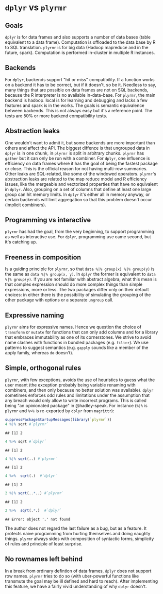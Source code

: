 # `dplyr` vs `plyrmr`

## Goals

`dplyr` is for data frames and also supports a number of data bases (table equivalent to a data frame). Computation is offloaded to the data base by R to SQL translation. `plyrmr` is for big data (Hadoop mapreduce and in the future, spark). Computation is performed in-cluster in multiple R instances.

## Backends

For `dplyr`, backends support "hit or miss" compatibility. If a function works on a backend it has to be correct, but if it doesn't, so be it. Needless to say, many things that are possible on data frames are not on SQL backends, because the R interpreter is no available in-data-base. For `plyrmr`, the main backend is hadoop. local is for learning and debugging and lacks a few features and spark is in the works. The goals is semantic equivalence between backends. This is not always easy but it's a reference point. The tests are 50% or more backend compatibility tests. 

## Abstraction leaks

One wouldn't want to admit it, but some backends are more important than others and affect the API. The biggest diffence is that ungrouped data in `dplyr` is in one chunk, in `plyrmr` is split in arbitrary chunks. `plyrmr` has `gather` but it can only be run with a combiner. For `dplyr`, one influence is efficiency on data frames where it has the goal of being the fastest package or close. This is the official reason for not having multi-row summaries. Other leaks are SQL-related, like some of the windowed operators. `plyrmr`'s abstraction leaks are related to the map reduce model and R efficiency issues, like the mergeable and vectorized properties that have no equivalent in `dplyr`. Also, grouping on a set of columns that define at least one large group can hit memory limits. In `dplyr` it's either all in memory anyway, or certain backends will limit aggregation so that this problem doesn't occur (implicit combiners).

## Programming vs interactive

`plyrmr` has had the goal, from the very beginning, to support programming as well as interactive use. For `dplyr`, programming use came second, but it's catching up. 

## Freeness in composition

Is a guiding principle for `plyrmr`, so that `data %|% group(x) %|% group(y)` is the same as `data %|% group(x, y)`. In `dplyr` the former is equivalent to `data %|% group(y)`. If you are not familiar with abstract algebra, what this mean is that complex expression should do more complex things than simple expressions, more or less. The two packages differ only on their default choices: in either there is the possibility of simulating the grouping of the other package with options or a separate `ungroup` call.

## Expressive naming

`plyrmr` aims for expressive names. Hence we question the choice of `transform` or `mutate` for functions that can only add columns and for a library that embraces immutability as one of its cornerstones. We strive to avoid name clashes with functions in bundled packages (e.g. `filter`). We use patterns to suggest semantics (e.g. `gapply` sounds like a member of the apply family, whereas `do` doesn't).

## Simple, orthogonal rules

`plyrmr`, with few exceptions, avoids the use of heuristics to guess what the user meant (the exception probably being variable renaming with combiners, and then only because no better solution was available). `dplyr` sometimes enforces odd rules and limitations under the assumption that any breach would only allow to write incorrect programs. This is called being "an opinionated package" in @hadley-speak. For instance (`%|%` is `plyrmr` and `%>%` is re-exported by `dplyr` from `magrittr`):


```r
suppressPackageStartupMessages(library(`plyrmr`))
4 %|% sqrt #`plyrmr`
```

```
## [1] 2
```

```r
4 %>% sqrt #`dplyr`
```

```
## [1] 2
```

```r
4 %|% sqrt(..) #`plyrmr`
```

```
## [1] 2
```

```r
4 %>%  sqrt(.)  #`dplyr`
```

```
## [1] 2
```

```r
2 %|% sqrt(..*..) #`plyrmr`
```

```
## [1] 2
```

```r
2 %>%  sqrt(.*.)  #`dplyr`
```

```
## Error: object '.' not found
```

The author does not regard the last failure as a bug, but as a feature. It protects naive programming from hurting themselves and doing naughty things. `plyrmr` always sides with composition of syntactic forms, simplicity of rules and principle of least surprise.

## No rownames left behind

In a break from ordinary defintion of data frames, `dplyr` does not support row names. `plyrmr` tries to do so (with uber-powerful functions like transmute the goal may be ill defined and hard to reach). After implementing this feature, we have a fairly vivid understanding of why `dplyr` doesn't.
